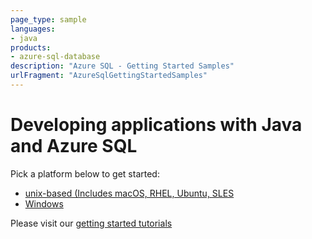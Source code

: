 ```yaml
---
page_type: sample
languages:
- java
products:
- azure-sql-database	
description: "Azure SQL - Getting Started Samples"
urlFragment: "AzureSqlGettingStartedSamples"
---
```


# Developing applications with Java and Azure SQL 

Pick a platform below to get started:
* [unix-based (Includes macOS, RHEL, Ubuntu, SLES](https://github.com/Azure-Samples/AzureSqlGettingStartedSamples/edit/main/java/Unix-based)
* [Windows](https://github.com/Azure-Samples/AzureSqlGettingStartedSamples/edit/main/java/Windows)

Please visit our [getting started tutorials](https://www.microsoft.com/en-us/sql-server/developer-get-started/)
